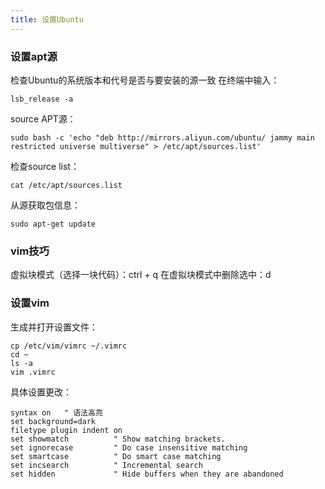 ```yaml
---
title: 设置Ubuntu
---
```


### 设置apt源

检查Ubuntu的系统版本和代号是否与要安装的源一致
在终端中输入：
```
lsb_release -a
```
source APT源：
```
sudo bash -c 'echo "deb http://mirrors.aliyun.com/ubuntu/ jammy main restricted universe multiverse" > /etc/apt/sources.list'
```
检查source list：
```
cat /etc/apt/sources.list
```
从源获取包信息：
```
sudo apt-get update
```

### vim技巧

虚拟块模式（选择一块代码）：ctrl + q
在虚拟块模式中删除选中：d

### 设置vim

生成并打开设置文件：
```
cp /etc/vim/vimrc ~/.vimrc
cd ~
ls -a
vim .vimrc
```
具体设置更改：
```
syntax on   " 语法高亮
set background=dark
filetype plugin indent on
set showmatch          " Show matching brackets.
set ignorecase         " Do case insensitive matching
set smartcase          " Do smart case matching
set incsearch          " Incremental search
set hidden             " Hide buffers when they are abandoned
```